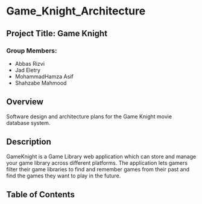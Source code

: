 # Game_Knight_Architecture
## Project Title: Game Knight
### Group Members: 
* Abbas Rizvi
* Jad Eletry
* MohammadHamza Asif
* Shahzabe Mahmood

## Overview 
Software design and architecture plans for the Game Knight movie database system. 

## Description
GameKnight is a Game Library web application which can store and manage your game library across different platforms. The application lets gamers filter their game libraries to find and remember games from their past and find the games they want to play in the future. 

## Table of Contents
